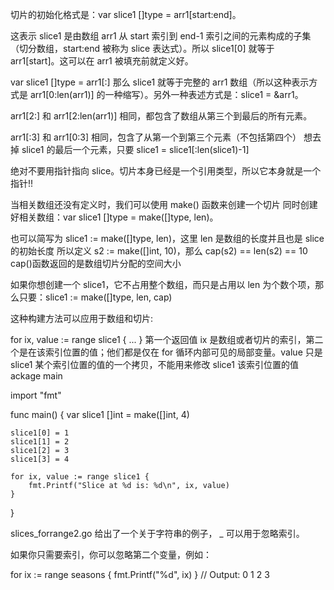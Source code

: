 切片的初始化格式是：var slice1 []type = arr1[start:end]。

这表示 slice1 是由数组 arr1 从 start 索引到 end-1 索引之间的元素构成的子集（切分数组，start:end 被称为 slice 表达式）。所以 slice1[0] 就等于 arr1[start]。这可以在 arr1 被填充前就定义好。

var slice1 []type = arr1[:] 那么 slice1 就等于完整的 arr1 数组（所以这种表示方式是 arr1[0:len(arr1)] 的一种缩写）。另外一种表述方式是：slice1 = &arr1。

arr1[2:] 和 arr1[2:len(arr1)] 相同，都包含了数组从第三个到最后的所有元素。

arr1[:3] 和 arr1[0:3] 相同，包含了从第一个到第三个元素（不包括第四个）
想去掉 slice1 的最后一个元素，只要 slice1 = slice1[:len(slice1)-1]

绝对不要用指针指向 slice。切片本身已经是一个引用类型，所以它本身就是一个指针!!

当相关数组还没有定义时，我们可以使用 make() 函数来创建一个切片 同时创建好相关数组：var slice1 []type = make([]type, len)。

也可以简写为 slice1 := make([]type, len)，这里 len 是数组的长度并且也是 slice 的初始长度
所以定义 s2 := make([]int, 10)，那么 cap(s2) == len(s2) == 10
cap()函数返回的是数组切片分配的空间大小

如果你想创建一个 slice1，它不占用整个数组，而只是占用以 len 为个数个项，那么只要：slice1 := make([]type, len, cap)

这种构建方法可以应用于数组和切片:

for ix, value := range slice1 {
	...
}
第一个返回值 ix 是数组或者切片的索引，第二个是在该索引位置的值；他们都是仅在 for 循环内部可见的局部变量。value 只是 slice1 某个索引位置的值的一个拷贝，不能用来修改 slice1 该索引位置的值
ackage main

import "fmt"

func main() {
	var slice1 []int = make([]int, 4)

	slice1[0] = 1
	slice1[1] = 2
	slice1[2] = 3
	slice1[3] = 4

	for ix, value := range slice1 {
		fmt.Printf("Slice at %d is: %d\n", ix, value)
	}
}

slices_forrange2.go 给出了一个关于字符串的例子， _ 可以用于忽略索引。

如果你只需要索引，你可以忽略第二个变量，例如：

for ix := range seasons {
	fmt.Printf("%d", ix)
}
// Output: 0 1 2 3